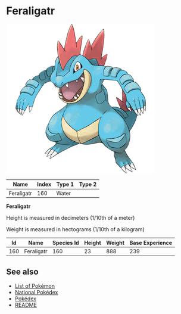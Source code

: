 # Feraligatr


![Feraligatr](images/160.png)

| **Name** | **Index** | **Type 1** | **Type 2** |
|----|----|----|----|
| Feraligatr | 160 | Water  |  |

**Feraligatr** 


Height is measured in decimeters (1/10th of a meter)

Weight is measured in hectograms (1/10th of a kilogram)

| **Id** | **Name** | **Species Id** | **Height** | **Weight** | **Base Experience** |
|--------|----------|----------------|------------|------------|---------------------|
| 160 | Feraligatr | 160 | 23 | 888 | 239 |


## See also

- [List of Pokémon](../pokemon.md)
- [National Pokédex](../national_pokedex.md)
- [Pokédex](../pokedex.md)
- [README](../README.md)
